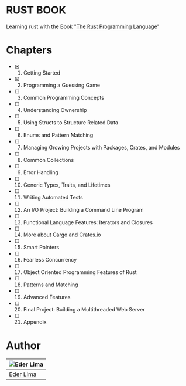 # RUST BOOK

Learning rust with the Book "[The Rust Programming Language](https://doc.rust-lang.org/stable/book/title-page.html)"

# Chapters

- [x] 1. Getting Started
- [x] 2. Programming a Guessing Game
- [ ] 3. Common Programming Concepts
- [ ] 4. Understanding Ownership
- [ ] 5. Using Structs to Structure Related Data
- [ ] 6. Enums and Pattern Matching
- [ ] 7. Managing Growing Projects with Packages, Crates, and Modules
- [ ] 8. Common Collections
- [ ] 9. Error Handling
- [ ] 10. Generic Types, Traits, and Lifetimes
- [ ] 11. Writing Automated Tests
- [ ] 12. An I/O Project: Building a Command Line Program
- [ ] 13. Functional Language Features: Iterators and Closures
- [ ] 14. More about Cargo and Crates.io
- [ ] 15. Smart Pointers
- [ ] 16. Fearless Concurrency
- [ ] 17. Object Oriented Programming Features of Rust
- [ ] 18. Patterns and Matching
- [ ] 19. Advanced Features
- [ ] 20. Final Project: Building a Multithreaded Web Server
- [ ] 21. Appendix

# Author

| ![Eder Lima](https://github.com/asynched.png?size=100) |
| ------------------------------------------------------ |
| [Eder Lima](https://github.com/asynched)               |
